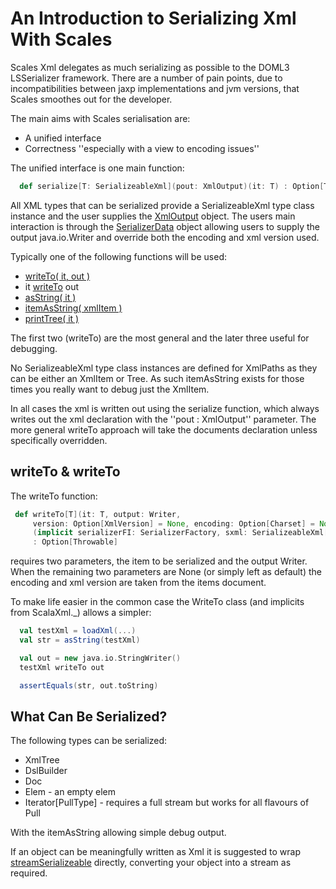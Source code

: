 # An Introduction to Serializing Xml With Scales

Scales Xml delegates as much serializing as possible to the DOML3 LSSerializer framework.  There are a number of pain points, due to incompatibilities between jaxp implementations and jvm versions, that Scales smoothes out for the developer.

The main aims with Scales serialisation are: 

* A unified interface
* Correctness ''especially with a view to encoding issues''

The unified interface is one main function:

```scala
  def serialize[T: SerializeableXml](pout: XmlOutput)(it: T) : Option[Throwable]
```

All XML types that can be serialized provide a SerializeableXml type class instance and the user supplies the [XmlOutput](../../site/scaladocs/scales/xml/serializers/XmlOutput.html) object.  The users main interaction is through the [SerializerData](../../site/scaladocs/scales/xml/serializers/SerializerData.html) object allowing users to supply the output java.io.Writer and override both the encoding and xml version used.

Typically one of the following functions will be used:

* [writeTo( it, out )](.../../site/scaladocs/index.html#scales.xml.package@writeTo%5bT%5d(T,Writer,Option%5bXmlVersion%5d,Option%5bCharset%5d)(SerializerFactory,SerializeableXml%5bT%5d):Option%5bThrowable%5d)
* it [writeTo](../../site/scaladocs/index.html#scales.xml.WriteTo@writeTo(Writer)(SerializerFactory):Option%5bThrowable%5d) out
* [asString( it )](../../site/scaladocs/index.html#scales.xml.package@asString%5bT%5d(T)(SerializerFactory,SerializeableXml%5bT%5d):String)
* [itemAsString( xmlItem )](../../site/scaladocs/index.html#scales.xml.package@itemAsString(XmlItem)(SerializerFactory):String)
* [printTree( it )](../../site/scaladocs/index.html#scales.xml.package@printTree%5bT%5d(T)(SerializerFactory,SerializeableXml%5bT%5d):Unit)

The first two (writeTo) are the most general and the later three useful for debugging.

No SerializeableXml type class instances are defined for XmlPaths as they can be either an XmlItem or Tree.  As such itemAsString exists for those times you really want to debug just the XmlItem.

In all cases the xml is written out using the serialize function, which always writes out the xml declaration with the ''pout : XmlOutput'' parameter.  The more general writeTo approach will take the documents declaration unless specifically overridden.

## writeTo & writeTo

The writeTo function: 

```scala
 def writeTo[T](it: T, output: Writer, 
     version: Option[XmlVersion] = None, encoding: Option[Charset] = None)
     (implicit serializerFI: SerializerFactory, sxml: SerializeableXml[T])
     : Option[Throwable]
```

requires two parameters, the item to be serialized and the output Writer.  When the remaining two parameters are None (or simply left as default) the encoding and xml version are taken from the items document.

To make life easier in the common case the WriteTo class (and implicits from ScalaXml._) allows a simpler:

```scala
  val testXml = loadXml(...)
  val str = asString(testXml)

  val out = new java.io.StringWriter()
  testXml writeTo out

  assertEquals(str, out.toString)
```

## What Can Be Serialized?

The following types can be serialized:

* XmlTree
* DslBuilder
* Doc
* Elem - an empty elem
* <nowiki>Iterator[PullType]</nowiki> - requires a full stream but works for all flavours of Pull

With the itemAsString allowing simple debug output.

If an object can be meaningfully written as Xml it is suggested to wrap [streamSerializeable](../../site/scaladocs/index.html#scales.xml.ScalesXml$@streamSerializeable:xml.SerializeableXml%5bIterator%5bxml.PullType%5d%5d) directly, converting your object into a stream as required.